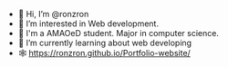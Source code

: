 - 👋 Hi, I’m @ronzron
- 👀 I’m interested in Web development.
- 🏫 I'm a AMAOeD student. Major in computer science.
- 🌱 I’m currently learning about web developing
- 🕸️ https://ronzron.github.io/Portfolio-website/

<!---
ronzron/ronzron is a ✨ special ✨ repository because its `README.md` (this file) appears on your GitHub profile.
You can click the Preview link to take a look at your changes.
--->
